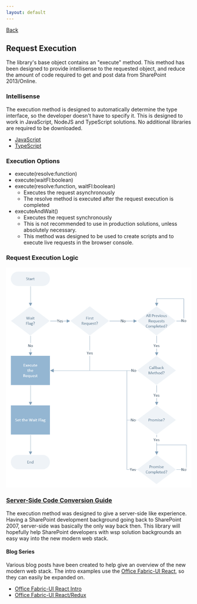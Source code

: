 ```yaml
---
layout: default
---
```

[Back](/development)
## Request Execution
The library's base object contains an "execute" method. This method has been designed to provide intellisense to the requested object, and reduce the amount of code required to get and post data from SharePoint 2013/Online.

### Intellisense
The execution method is designed to automatically determine the type interface, so the developer doesn't have to specify it. This is designed to work in JavaScript, NodeJS and TypeScript solutions. No additional libraries are required to be downloaded.
- [JavaScript](/development/js)
- [TypeScript](/development/ts)

### Execution Options
- execute(resolve:function)
- execute(waitFl:boolean)
- execute(resolve:function, waitFl:boolean)
    - Executes the request asynchronously
    - The resolve method is executed after the request execution is completed
- executeAndWait()
    - Executes the request synchronously
    - This is not recommended to use in production solutions, unless absolutely necessary.
    - This method was designed to be used to create scripts and to execute live requests in the browser console.

### Request Execution Logic
[<img src="/assets/images/execution-method.png" alt="Execute Method" style="max-width:100%" />](/assets/images/execution-method.png)

### [Server-Side Code Conversion Guide](serverside-conversion-guide)
The execution method was designed to give a server-side like experience. Having a SharePoint development background going back to SharePoint 2007, server-side was basically the only way back then. This library will hopefully help SharePoint developers with wsp solution backgrounds an easy way into the new modern web stack.

#### Blog Series
Various blog posts have been created to help give an overview of the new modern web stack. The intro examples use the [Office Fabric-UI React](https://dev.office.com/fabric), so they can easily be expanded on.
- [Office Fabric-UI React Intro](http://dattabase.com/sharepoint-app-fabric-ui-react-part-1-3/)
- [Office Fabric-UI React/Redux](http://dattabase.com/office-fabric-ui-reactredux-part-1-5/)